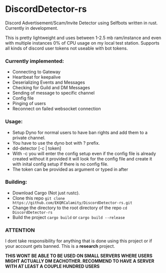 # DiscordDetector-rs
Discord Advertisement/Scam/Invite Detector using Selfbots written in rust. Currently in development.

This is pretty lightweight and uses between 1-2.5 mb ram/instance and even with multiple instances 0% of CPU usage on my local test station. Supports all kinds of discord user tokens not useable with bot tokens.



### Currently implemented:

 - Connecting to Gateway
 - Heartbeat for keepalive
 - Deserializing Events and Messages
 - Checking for Guild and DM Messages
 - Sending of message to specific channel
 - Config file
 - Pinging of users
 - Reconnect on failed websocket connection

### Usage:

 - Setup Dyno for normal users to have ban rights and add them to a private channel.
 - You have to use the dyno bot with ? prefix.
 - dd-detector [-c | token]
 - With -c you will enter the config setup even if the config file is already created without it provided it will look for the config file and create it with inital config setup if there is no config file.
 - The token can be provided as argument or typed in after

### Building:

 - Download Cargo (Not just rustc).
 - Clone this repo `git clone https://github.com/EKQRCalamity/DiscordDetector-rs.git`
 - Change the directory to the root directory of the repo `cd DiscordDetector-rs`
 - Build the project `cargo build` or `cargo build --release`

### ATTENTION
I dont take responsibility for anything that is done using this project or if your account gets banned. This is a **research** project.

**THIS WONT BE ABLE TO BE USED ON SMALL SERVERS WHERE USERS MIGHT ACTUALLY DM EACHOTHER. RECOMMEND TO HAVE A SERVER WITH AT LEAST A COUPLE HUNDRED USERS**


